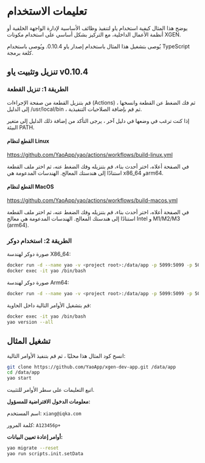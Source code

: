 # تعليمات الاستخدام

يوضح هذا المثال كيفية استخدام ياو لتنفيذ وظائف الأساسية لإدارة الواجهة الخلفية أو أنظمة الأعمال الداخلية، مع التركيز بشكل أساسي على استخدام مكونات XGEN.

يُوصى بتشغيل هذا المثال باستخدام إصدار ياو 0.10.4. ويُوصى باستخدام TypeScript كلغة برمجة.

## تنزيل وتثبيت ياو v0.10.4

### الطريقة 1: تنزيل القطعة

قم بتنزيل القطعة من صفحة الإجراءات (Actions) ، ثم فك الضغط عن القطعة وانسخها إلى الدليل /usr/local/bin ، ثم قم بإضافة الصلاحيات التنفيذية.

إذا كنت ترغب في وضعها في دليل آخر ، يرجى التأكد من إضافة ذلك الدليل إلى متغير البيئة PATH.

#### القطع لنظام Linux

https://github.com/YaoApp/yao/actions/workflows/build-linux.yml

في الصفحة أعلاه، اختر أحدث بناء، قم بتنزيله وفك الضغط عنه، ثم اختر ملف القطعة استنادًا إلى هندستك المعالج. الهندسات المدعومة هي x86_64 وarm64.

#### القطع لنظام MacOS

https://github.com/YaoApp/yao/actions/workflows/build-macos.yml

في الصفحة أعلاه، اختر أحدث بناء، قم بتنزيله وفك الضغط عنه، ثم اختر ملف القطعة استنادًا إلى هندستك المعالج. الهندسات المدعومة هي معالج Intel و M1/M2/M3 (arm64).

### الطريقة 2: استخدام دوكر

صورة دوكر لهندسة X86_64:

```bash
docker run -d --name yao -v <project root>:/data/app -p 5099:5099 -p 5077:5077 yaoapp/0.10.4-unstable-amd64
docker exec -it yao /bin/bash
```

صورة دوكر لهندسة Arm64:

```bash
docker run -d --name yao -v <project root>:/data/app -p 5099:5099 -p 5077:5077 yaoapp/0.10.4-unstable-arm64
```

قم بتشغيل الأوامر التالية داخل الحاوية:

```bash
docker exec -it yao /bin/bash
yao version --all
```

## تشغيل المثال

انسخ كود المثال هذا محليًا ، ثم قم بتنفيذ الأوامر التالية:

```bash
git clone https://github.com/YaoApp/xgen-dev-app.git /data/app
cd /data/app
yao start
```

اتبع التعليمات على سطر الأوامر للتثبيت.

**معلومات الدخول الافتراضية للمسؤول:**

اسم المستخدم: `xiang@iqka.com`

كلمة المرور: `A123456p+`

**أوامر إعادة تعيين البيانات:**

```bash
yao migrate --reset
yao run scripts.init.setData
```
